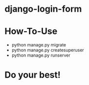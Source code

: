 # django-login-form

# How-To-Use
- python manage.py migrate 
- python manage.py createsuperuser
- python manage.py runserver

# Do your best!
